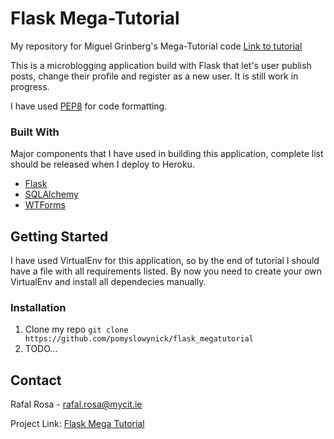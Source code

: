 <!-- ABOUT THE PROJECT -->
# Flask Mega-Tutorial

My repository for Miguel Grinberg's Mega-Tutorial code 
[Link to tutorial](https://blog.miguelgrinberg.com/post/the-flask-mega-tutorial-part-i-hello-world)

This is a microblogging application build with Flask that let's user publish posts, change their profile and register as a new user. It is still work in progress.

I have used [PEP8](https://www.python.org/dev/peps/pep-0008/) for code formatting.

### Built With
Major components that I have used in building this application,
complete list should be released when I deploy to Heroku.
* [Flask](http://flask.pocoo.org/)
* [SQLAlchemy](https://www.sqlalchemy.org/)
* [WTForms](https://wtforms.readthedocs.io/en/stable/)



<!-- GETTING STARTED -->
## Getting Started

I have used VirtualEnv for this application, so by the end of tutorial I should have a file with all requirements listed.
By now you need to create your own VirtualEnv and install all dependecies manually.


### Installation
1. Clone my repo ```git clone https://github.com/pomyslowynick/flask_megatutorial```
2. TODO...

<!-- CONTACT -->
## Contact

Rafal Rosa - rafal.rosa@mycit.ie

Project Link: [Flask Mega Tutorial](https://github.com/pomyslowynick/flask_megatutorial)






